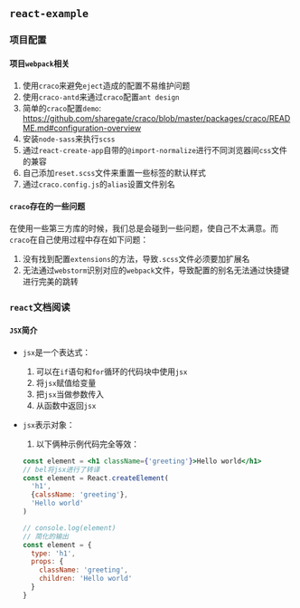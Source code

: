 ## `react-example`

### 项目配置
#### 项目`webpack`相关
1. 使用`craco`来避免`eject`造成的配置不易维护问题
2. 使用`craco-antd`来通过`craco`配置`ant design`
3. 简单的`craco`配置`demo`: https://github.com/sharegate/craco/blob/master/packages/craco/README.md#configuration-overview
4. 安装`node-sass`来执行`scss`
5. 通过`react-create-app`自带的`@import-normalize`进行不同浏览器间`css`文件的兼容
6. 自己添加`reset.scss`文件来重置一些标签的默认样式
7. 通过`craco.config.js`的`alias`设置文件别名

#### `craco`存在的一些问题
在使用一些第三方库的时候，我们总是会碰到一些问题，使自己不太满意。而`craco`在自己使用过程中存在如下问题：  
1. 没有找到配置`extensions`的方法，导致`.scss`文件必须要加扩展名
2. 无法通过`webstorm`识别对应的`webpack`文件，导致配置的别名无法通过快捷键进行完美的跳转

### `react`文档阅读
#### `JSX`简介
* `jsx`是一个表达式：  
  1. 可以在`if`语句和`for`循环的代码块中使用`jsx`
  2. 将`jsx`赋值给变量
  3. 把`jsx`当做参数传入
  4. 从函数中返回`jsx`
  
* `jsx`表示对象：  
  1. 以下俩种示例代码完全等效：
  ```jsx harmony
  const element = <h1 className={'greeting'}>Hello world</h1>
  // bel将jsx进行了转译
  const element = React.createElement(
    'h1',
    {calssName: 'greeting'},
    'Hello world'
  )

  // console.log(element)
  // 简化的输出
  const element = {
    type: 'h1',
    props: {
      className: 'greeting',
      children: 'Hello world'
    }
  }
  ```
